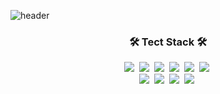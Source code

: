 ![header](https://capsule-render.vercel.app/api?type=waving&animation=fadeIn&color=gradient&customColorList=27&height=200&section=header&text=Gayoung%20Jo&fontColor=ffffff&fontSize=40&fontAlign=60&fontAlignY=35&desc=Hello,World🐱%20I'm&ddescSize=20&descAlign=37&descAlignY=35)



<h3 align="center">🛠 Tect Stack 🛠</h3>

<p align = "center">
  <img src="https://img.shields.io/badge/JavaScript-05122A?style=flat-square&logo=JavaScript&logoColor=white"/></a>&nbsp 
  <img src="https://img.shields.io/badge/-HTML-05122A?style=flat-square&logo=HTML5&logoColor=white"/></a>&nbsp 
  <img src="https://img.shields.io/badge/-CSS-05122A?style=flat-square&logo=CSS3&logoColor=white"/></a>&nbsp 
  <img src="https://img.shields.io/badge/-Git-05122A?style=flat-square&logo=Git&logoColor=white"/></a>&nbsp 
  <img src="https://img.shields.io/badge/-GitHub-05122A?style=flat-square&logo=Github&logoColor=white"/></a>&nbsp 
  <img src="https://img.shields.io/badge/-React-05122A?style=flat-square&logo=React&logoColor=white"/></a>&nbsp 
<br>
  <img src="https://img.shields.io/badge/-Node.js-05122A?style=flat-square&logo=Node.js&logoColor=white"/></a>&nbsp
  <img src="https://img.shields.io/badge/-Illustrator-05122A?style=flat-square&logo=adobe-illustrator&logoColor=white"/></a>&nbsp  
  <img src="https://img.shields.io/badge/-Photoshop-05122A?style=flat-square&logo=adobe-photoshop&logoColor=white"/></a>&nbsp 
  <img src="https://img.shields.io/badge/Figma-05122A?style=flat-square&logo=Figma&logoColor=white"/></a>&nbsp 
</p>
